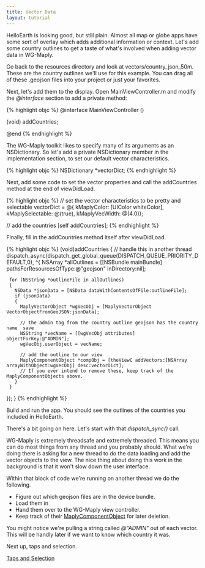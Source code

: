 ```yaml
---
title: Vector Data
layout: tutorial
---
```


HelloEarth is looking good, but still plain. Almost all map or globe apps have some sort of overlay which adds additional information or context. Let's add some country outlines to get a taste of what's involved when adding vector data in WG­-Maply.

Go back to the resources directory and look at vectors/country_json_50m. These are the country outlines we'll use for this example. You can drag all of these .geojson files into your project or just your favorites.

Next, let's add them to the display. Open MainViewController.m and modify the _@interface_ section to add a private method:

{% highlight objc %}
@interface MainViewController ()

(void) addCountries;

@end
{% endhighlight %}

The WG-Maply toolkit likes to specify many of its arguments as an NSDictionary.  So let's add a private NSDictionary member in the implementation section, to set our default vector characteristics.

{% highlight objc %}
NSDictionary *vectorDict;
{% endhighlight %}

Next, add some code to set the vector properties and call the addCountries method at the end of viewDidLoad.

{% highlight objc %}
// set the vector characteristics to be pretty and selectable
vectorDict = @{
  kMaplyColor: [UIColor whiteColor], 
  kMaplySelectable: @(true), 
  kMaplyVecWidth: @(4.0)};

// add the countries
[self addCountries];
{% endhighlight %}

Finally, fill in the addCountries method itself after viewDidLoad.

{% highlight objc %}
­(void)addCountries
{
  // handle this in another thread
  dispatch_async(dispatch_get_global_queue(DISPATCH_QUEUE_PRIORITY_DEFAULT,0),
  ^{
     NSArray *allOutlines = [[NSBundle mainBundle] pathsForResourcesOfType:@"geojson" inDirectory:nil];

     for (NSString *outlineFile in allOutlines)
     {
       NSData *jsonData = [NSData dataWithContentsOfFile:outlineFile];
       if (jsonData)
       {
         MaplyVectorObject *wgVecObj = [MaplyVectorObject VectorObjectFromGeoJSON:jsonData];

         // the admin tag from the country outline geojson has the country name ­ save
         NSString *vecName = [[wgVecObj attributes] objectForKey:@"ADMIN"];
         wgVecObj.userObject = vecName;

         // add the outline to our view
         MaplyComponentObject *compObj = [theViewC addVectors:[NSArray arrayWithObject:wgVecObj] desc:vectorDict];
         // If you ever intend to remove these, keep track of the MaplyComponentObjects above.
       }
     }
  });
}
{% endhighlight %}

Build and run the app. You should see the outlines of the countries you included in HelloEarth.

There's a bit going on here.  Let's start with that _dispatch_sync()_ call.

WG-Maply is extremely threadsafe and extremely threaded.  This means you can do most things from any thread and you probably should.  What we're doing there is asking for a new thread to do the data loading and add the vector objects to the view.  The nice thing about doing this work in the background is that it won't slow down the user interface.

Within that block of code we're running on another thread we do the following.

- Figure out which geojson files are in the device bundle.
- Load them in
- Hand them over to the WG-Maply view controller.
- Keep track of their [MaplyComponentObject](http://mousebird.github.io/WhirlyGlobe/documentation/2_3/Classes/MaplyComponentObject.html) for later deletion.

You might notice we're pulling a string called _@"ADMIN"_ out of each vector.  This will be handly later if we want to know which country it was.

Next up, taps and selection.

[Taps and Selection](taps_and_selection.html)

